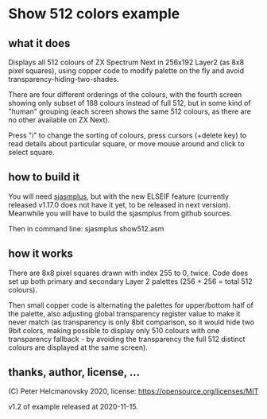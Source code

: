 # Show 512 colors example

## what it does

Displays all 512 colours of ZX Spectrum Next in 256x192 Layer2 (as 8x8 pixel squares), using copper code to modify palette on the fly and avoid transparency-hiding-two-shades.

There are four different orderings of the colours, with the fourth screen showing only subset of 188 colours instead of full 512, but in some kind of "human" grouping (each screen shows the same 512 colours, as there are no other available on ZX Next).

Press "i" to change the sorting of colours, press cursors (+delete key) to read details about particular square, or move mouse around and click to select square.

## how to build it

You will need [sjasmplus](https://github.com/z00m128/sjasmplus), but with the new ELSEIF feature (currently released v1.17.0 does not have it yet, to be released in next version). Meanwhile you will have to build the sjasmplus from github sources.

Then in command line: sjasmplus show512.asm

## how it works

There are 8x8 pixel squares drawn with index 255 to 0, twice. Code does set up both primary and secondary Layer 2 palettes (256 + 256 = total 512 colours).

Then small copper code is alternating the palettes for upper/bottom half of the palette, also adjusting global transparency register value to make it never match (as transparency is only 8bit comparison, so it would hide two 9bit colors, making possible to display only 510 colours with one transparency fallback - by avoiding the transparency the full 512 distinct colours are displayed at the same screen).

## thanks, author, license, ...

(C) Peter Helcmanovsky 2020, license: https://opensource.org/licenses/MIT

v1.2 of example released at 2020-11-15.
